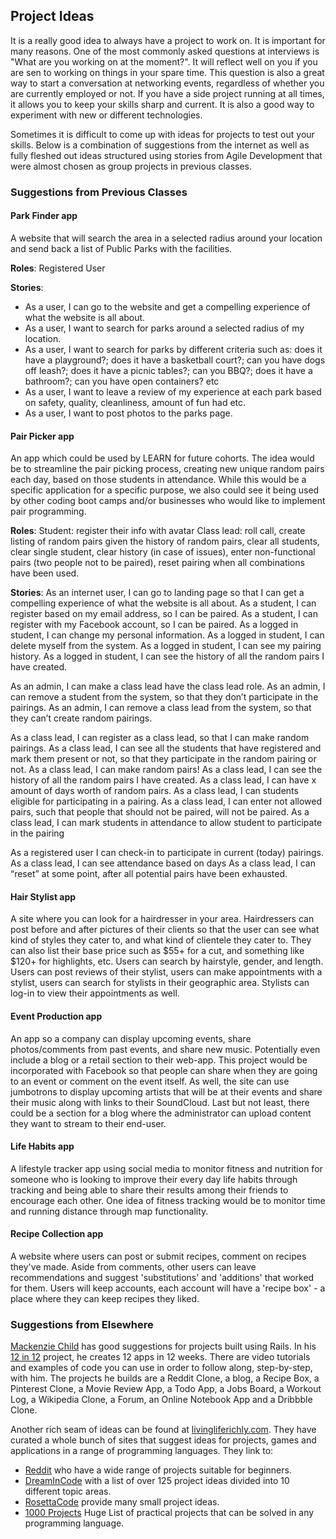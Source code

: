 Project Ideas
-------------
It is a really good idea to always have a project to work on. It is important for many reasons. One of the most commonly asked questions at interviews is "What are you working on at the moment?". It will reflect well on you if you are sen to working on things in your spare time. This question is also a great way to start a conversation at networking events, regardless of whether you are currently employed or not. If you have a side project running at all times, it allows you to keep your skills sharp and current. It is also a good way to experiment with new or different technologies.

Sometimes it is difficult to come up with ideas for projects to test out your skills. Below is a combination of suggestions from the internet as well as fully fleshed out ideas structured using stories from Agile Development that were almost chosen as group projects in previous classes.

### Suggestions from Previous Classes

#### Park Finder app

A website that will search the area in a selected radius around your location and send back a list of Public Parks with the facilities.

**Roles**:
Registered User

**Stories**:
- As a user, I can go to the website and get a compelling experience of what the website is all about.
- As a user, I want to search for parks around a selected radius of my location.
- As a user, I want to search for parks by different criteria such as: does it have a playground?; does it have a basketball court?; can you have dogs off leash?; does it have a picnic tables?; can you BBQ?; does it have a bathroom?; can you have open containers? etc
- As a user, I want to leave a review of my experience at each park based on safety, quality, cleanliness, amount of fun had etc.
- As a user, I want to post photos to the parks page.

#### Pair Picker app

An app which could be used by LEARN for future cohorts.  The idea would be to streamline the pair picking process, creating new unique random pairs each day, based on those students in attendance.  While this would be a specific application for a specific purpose, we also could see it being used by other coding boot camps and/or businesses who would like to implement pair programming.

**Roles**:
Student: register their info with avatar
Class lead: roll call, create listing of random pairs given the history of random pairs, clear all students, clear single student, clear history (in case of issues), enter non-functional pairs (two people not to be paired), reset pairing when all combinations have been used.

**Stories**:
As an internet user, I can go to landing page so that I can get a compelling experience of what the website is all about.
As a student, I can register based on my email address, so I can be paired.
As a student, I can register with my Facebook account, so I can be paired.
As a logged in student, I can change my personal information.
As a logged in student, I can delete myself from the system.
As a logged in student, I can see my pairing history.
As a logged in student, I can see the history of all the random pairs I have created.


As an admin, I can make a class lead have the class lead role.
As an admin, I can remove a student from the system, so that they don’t participate in the pairings.
As an admin, I can remove a class lead from the system, so that they can’t create random pairings.

As a class lead, I can register as a class lead, so that I can make random pairings.
As a class lead, I can see all the students that have registered and mark them present or not, so that they participate in the random pairing or not.
As a class lead, I can make random pairs!
As a class lead, I can see the history of all the random pairs I have created.
As a class lead, I can have x amount of days worth of random pairs.
As a class lead, I can students eligible for participating in a pairing.
As a class lead, I can enter not allowed pairs, such that people that should not be paired, will not be paired.
As a class lead, I can mark students in attendance to allow student to participate in the pairing

As a registered user I can check-in to participate in current (today) pairings.
As a class lead, I can see attendance based on days
As a class lead, I can “reset” at some point, after all potential pairs have been exhausted.


#### Hair Stylist app

A site where you can look for a hairdresser in your area. Hairdressers can post before and after pictures of their clients so that the user can see what kind of styles they cater to, and what kind of clientele they cater to. They can also list their base price such as $55+ for a cut, and something like $120+ for highlights, etc. Users can search by hairstyle, gender, and length. Users can post reviews of their stylist, users can make appointments with a stylist, users can search for stylists in their geographic area. Stylists can log-in to view their appointments as well.

#### Event Production app

An app so a company can display upcoming events, share photos/comments from past events, and share new music.  Potentially even include a blog or a retail section to their web-app.  This project would be incorporated with Facebook so that people can share when they are going to an event or comment on the event itself.  As well, the site can use jumbotrons to display upcoming artists that will be at their events and share their music along with links to their SoundCloud.  Last but not least, there could be a section for a blog where the administrator can upload content they want to stream to their end-user.

#### Life Habits app

A lifestyle tracker app using social media to monitor fitness and nutrition for someone who is looking to improve their every day life habits through tracking and being able to share their results among their friends to encourage each other. One idea of fitness tracking would be to monitor time and running distance through map functionality.

#### Recipe Collection app

A website where users can post or submit recipes, comment on recipes they've made.  Aside from comments, other users can leave recommendations and suggest 'substitutions' and 'additions' that worked for them. Users will keep accounts, each account will have a 'recipe box' - a place where they can keep recipes they liked.

### Suggestions from Elsewhere

[Mackenzie Child](https://mackenziechild.me/) has good suggestions for projects built using Rails.
In his [12 in 12](https://mackenziechild.me/12-in-12/) project, he creates 12 apps in 12 weeks. There are video tutorials and examples of code you can use in order to follow along, step-by-step, with him.
The projects he builds are a Reddit Clone, a blog, a Recipe Box, a Pinterest Clone, a Movie Review App, a Todo App, a Jobs Board, a Workout Log, a Wikipedia Clone, a Forum, an Online Notebook App and a Dribbble Clone.

Another rich seam of ideas can be found at [livingliferichly.com](http://livingliferichly.com/epic-list-of-side-project-ideas-for-programmers/). They have curated a whole bunch of sites that suggest ideas for projects, games and applications in a range of programming languages.
They link to:
- [Reddit](https://www.reddit.com/r/beginnerprojects) who have a wide range of projects suitable for beginners.
- [DreamInCode](http://www.dreamincode.net/forums/topic/78802-martyr2s-mega-project-ideas-list/) with a list of over 125 project ideas divided into 10 different topic areas.
- [RosettaCode](http://rosettacode.org/wiki/Category:Programming_Tasks) provide many small project ideas.
- [1000 Projects](http://vicky002.github.io/1000_Projects) Huge List of practical projects that can be solved in any programming language.
